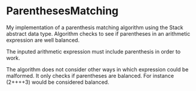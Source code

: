 # ParenthesesMatching
My implementation of a parenthesis matching algorithm using the Stack abstract data type. Algorithm checks to see if parentheses in an 
arithmetic expression are well balanced. 

The inputed arithmetic expression must include parenthesis in order to work.

The algorithm does not consider other ways in which expression could be malformed. It only checks if parentheses are balanced. For instance
(2++++3) would be considered balanced.
